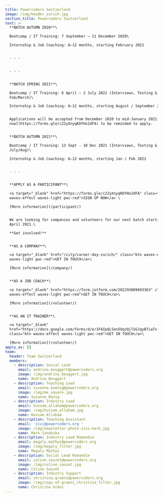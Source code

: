 ```yaml
---
title: Powercoders Switzerland
image: /img/header_zurich.jpg
section_title: Powercoders Switzerland
text: >-
  **BATCH AUTUMN 2020**\

  Bootcamp / IT Training: 7 September – 11 December 2020\

  Internship & Job Coaching: 6–12 months, starting February 2021


  - - -


  - - -


  **BATCH SPRING 2021**\

  Bootcamp / IT Training: 6 April – 2 July 2021 (Interviews, Testing & Prep in
  Feb/March)\

  Internship & Job Coaching: 6–12 months, starting August / September 2021


  Applications will be accepted from December 2020 to mid-January 2021. [Sign up
  now](https://forms.gle/c22yXnyqKDYHx2dFA) to be reminded to apply.


  **BATCH AUTUMN 2021**\

  Bootcamp / IT Training: 13 Sept - 10 Dec 2021 (Interviews, Testing & Prep in
  July/Aug)\

  Internship & Job Coaching: 6–12 months, starting Jan / Feb 2022


  - - -


  **APPLY AS A PARTICIPANT**\

  <a target="_blank" href="https://forms.gle/c22yXnyqKDYHx2dFA" class="btn
  waves-effect waves-light pwc-red">SIGN UP NOW</a> \

  [More information](/participant/)


  We are looking for companies and volunteers for our next batch starting in
  April 2021.\

  **Get involved!**


  **AS A COMPANY**\

  <a target="_blank" href="/city/career-day-zurich/" class="btn waves-effect
  waves-light pwc-red">GET IN TOUCH</a>\

  [More information](/company/)


  **AS A JOB COACH**\

  <a target="_blank" href="https://form.jotform.com/202293089693363" class="btn
  waves-effect waves-light pwc-red">GET IN TOUCH</a>\

  [More information](/volunteer/)


  **AS AN IT TRAINER**\

  <a target="_blank"
  href="https://docs.google.com/forms/d/e/1FAIpQLSen5OqzQjlSGJqyB7iaTx-r1Lxj9Liznp8ELrB0bwgS-WGavQ/viewform"
  class="btn waves-effect waves-light pwc-red">GET IN TOUCH</a>\

  [More information](/volunteer/)
apply_as: []
team:
  header: Team Switzerland
  members:
    - description: Social Lead
      email: andrina.beuggert@powercoders.org
      image: /img/andrina_beuggert.jpg
      name: Andrina Beuggert
    - description: Teaching Lead
      email: susanne.koenig@powercoders.org
      image: /img/me_square.jpg
      name: Susanne König
    - description: Industry Lead
      email: hussam.allaham@powercoders.org
      image: /img/hussam_allaham.jpg
      name: Hussam Allaham
    - description: Teaching Assistant
      email: 'zivi@powercoders.org '
      image: /img/newsletter-photo-zivi-mark.jpg
      name: Mark Iandovka
    - description: Industry Lead Romandie
      email: magaly.mathys@powercoders.org
      image: /img/magaly_filter.jpg
      name: Magaly Mathys
    - description: Social Lead Romandie
      email: coline.sauzet@powercoders.org
      image: /img/coline_sauzet.jpg
      name: Coline Sauzet
    - description: Industry Support
      email: christina.graeni@powercoders.org
      image: /img/copy-of-graeni_christina_filter.jpg
      name: Christina Gräni
---
```


